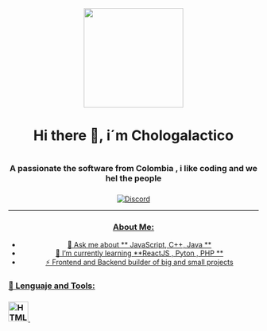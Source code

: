 
<div id = "header" align="center">
  <img src ="https://media.giphy.com/media/xTiTnBELA6Mb1TeeOc/giphy.gif" width ="200"/>
<h1 align="center">Hi there 👋, i´m Chologalactico <h1/>  
  <h3 align = "center"> A passionate the software from Colombia , i like coding and we hel the people   <h3/>
</div>
<div id="badges" align ="center"> 
  <a href ="https://discord.com/channels/@me" target="blank">
    <img src ="https://img.shields.io/discord/chologalactico?logo=discord&style=for-the-badge" alt="Discord"/>
  <div/>
    
---
### About Me:

- 👯 Ask me about ** JavaScript, C++, Java **
- 🤔 I’m currently learning **ReactJS , Pyton , PHP ** 
- ⚡ Frontend and Backend builder of big and small projects

<div align ="left"> 
  <h3>🔨 Lenguaje and Tools:<h3/>
    <div>
      <img src ="https://www.google.com/search?q=html&client=opera-gx&hs=HfH&sxsrf=AJOqlzU_ZVmiAulrKaeo0CdhkB3Aev5OMg:1675736196052&source=lnms&tbm=isch&sa=X&ved=2ahUKEwjsu8_lq4L9AhUil2oFHW4NBXkQ_AUoAXoECAEQAw&biw=1661&bih=829&dpr=1.13#imgrc=gs0pHlzfoD5WMM" title="HTML5" alt="HTML" width="40" height="40" />&nbsp;
  <div/>
